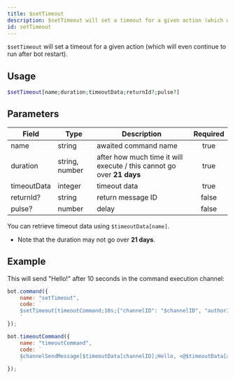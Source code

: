 ```yaml
---
title: $setTimeout
description: $setTimeout will set a timeout for a given action (which will even continue to run after bot restart).
id: setTimeout
---
```


`$setTimeout` will set a timeout for a given action (which will even continue to run after bot restart).

## Usage

```php
$setTimeout[name;duration;timeoutData;returnId?;pulse?]
```

## Parameters

| Field       | Type           | Description                                                           | Required |
|-------------|----------------|-----------------------------------------------------------------------|:--------:|
| name        | string         | awaited command name                                                  |   true   |
| duration    | string, number | after how much time it will execute / this cannot go over **21 days** |   true   |
| timeoutData | integer        | timeout data                                                          |   true   |
| returnId?   | string         | return message ID                                                     |  false   |
| pulse?      | number         | delay                                                                 |  false   |

You can retrieve timeout data using `$timeoutData[name]`.

* Note that the duration may not go over **21 days**.

## Example

This will send "Hello!" after 10 seconds in the command execution channel:

```javascript
bot.command({
    name: "setTimeout",
    code: `
    $setTimeout[timeoutCommand;10s;{"channelID": "$channelID", "authorID": "$authorID"};false]
    `
});

bot.timeoutCommand({
    name: "timeoutCommand",
    code: `
    $channelSendMessage[$timeoutData[channelID];Hello, <@$timeoutData[authorID]>!]
    `
});
```